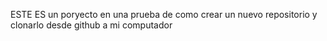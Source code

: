 ESTE ES un poryecto  en una prueba de como crear un nuevo repositorio y clonarlo desde github a mi computador